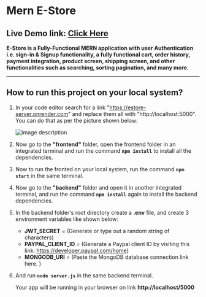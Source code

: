 # Mern E-Store

## Live Demo link: <a href="https://e-store-p9j0.onrender.com" target="_blank">Click Here</a>

**E-Store is a Fully-Functional MERN application with user Authentication i.e. sign-in & Signup functionality, a fully functional cart, order history, payment integration, product screen, shipping screen, and other functionalities such as searching, sorting pagination, and many more.**

<hr>

## How to run this project on your local system?

1. In your code editor search for a link "https://estore-server.onrender.com" and replace them all with "http://localhost:5000". You can do that as per the picture shown below:

   ![image description](https://ik.imagekit.io/msiypl6c7/image1.png?updatedAt=1682885583776)

2. Now go to the **"frontend"** folder, open the frontend folder in an integrated terminal and run the command **`npm install`** to install all the dependencies.

3. Now to run the fronted on your local system, run the command **`npm start`** in the same terminal.

4. Now go to the **"backend"** folder and open it in another integrated terminal, and run the command **`npm install`** again to install the backend dependencies.

5. In the backend folder's root directory create a **.env** file, and create 3 environment variables like shown below:

   - **JWT_SECRET** = (Generate or type out a random string of characters)
   - **PAYPAL_CLIENT_ID** = (Generate a Paypal client ID by visiting this link: https://developer.paypal.com/home)
   - **MONGODB_URI** = (Paste the MongoDB database connection link here. )

6. And run **`node server.js`** in the same backend terminal.

   Your app will be running in your browser on link **http://localhost/5000**
